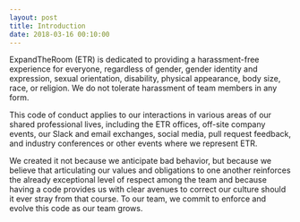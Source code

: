 ```yaml
---
layout: post
title: Introduction
date: 2018-03-16 00:10:00
---
```


ExpandTheRoom (ETR) is dedicated to providing a harassment-free experience for everyone, regardless of gender, gender identity and expression, sexual orientation, disability, physical appearance, body size, race, or religion. We do not tolerate harassment of team members in any form.

This code of conduct applies to our interactions in various areas of our shared professional lives, including the ETR offices, off-site company events, our Slack and email exchanges, social media, pull request feedback, and industry conferences or other events where we represent ETR.

We created it not because we anticipate bad behavior, but because we believe that articulating our values and obligations to one another reinforces the already exceptional level of respect among the team and because having a code provides us with clear avenues to correct our culture should it ever stray from that course. To our team, we commit to enforce and evolve this code as our team grows.


